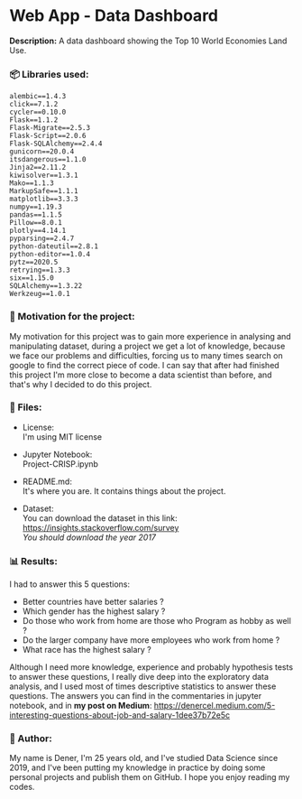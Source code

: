 # Web App - Data Dashboard
**Description:** A data dashboard showing the Top 10 World Economies Land Use.

### :package: Libraries used:
`alembic==1.4.3` <br>
`click==7.1.2` <br>
`cycler==0.10.0`<br>
`Flask==1.1.2`<br>
`Flask-Migrate==2.5.3`<br>
`Flask-Script==2.0.6`<br>
`Flask-SQLAlchemy==2.4.4`<br>
`gunicorn==20.0.4`<br>
`itsdangerous==1.1.0`<br>
`Jinja2==2.11.2`<br>
`kiwisolver==1.3.1`<br>
`Mako==1.1.3`<br>
`MarkupSafe==1.1.1`<br>
`matplotlib==3.3.3`<br>
`numpy==1.19.3`<br>
`pandas==1.1.5`<br>
`Pillow==8.0.1`<br>
`plotly==4.14.1`<br>
`pyparsing==2.4.7`<br>
`python-dateutil==2.8.1`<br>
`python-editor==1.0.4`<br>
`pytz==2020.5`<br>
`retrying==1.3.3`<br>
`six==1.15.0`<br>
`SQLAlchemy==1.3.22`<br>
`Werkzeug==1.0.1`

### :muscle: Motivation for the project:
My motivation for this project was to gain more experience in analysing and manipulating dataset, during a project we get a lot of knowledge, because we face our problems and difficulties, forcing us to many times search on google to find the correct piece of code. I can say that after had finished this project I'm more close to become a data scientist than before, and that's why I decided to do this project.



### :open_file_folder: Files:
* License:<br>
I'm using MIT license

* Jupyter Notebook:<br>
Project-CRISP.ipynb

* README.md:<br>
It's where you are. It contains things about the project.
* Dataset:<br>
You can download the dataset in this link: https://insights.stackoverflow.com/survey <br>
*You should download the year 2017* 

### :bar_chart: Results:

I had to answer this 5 questions:

* Better countries have better salaries ?
* Which gender has the highest salary ?
* Do those who work from home are those who Program as hobby as well ?
* Do the larger company have more employees who work from home ?
* What race has the highest salary ?

Although I need more knowledge, experience and probably hypothesis tests to answer these questions, I really dive deep into the exploratory data analysis, and I used most of times descriptive statistics to answer these questions.
The answers you can find in the commentaries in jupyter notebook, and in **my post on Medium**:
https://denercel.medium.com/5-interesting-questions-about-job-and-salary-1dee37b72e5c

### :boy: Author:
My name is Dener, I'm 25 years old, and I've studied Data Science since 2019, and I've been putting my knowledge in practice by doing some personal projects and publish them on GitHub.
I hope you enjoy reading my codes.

